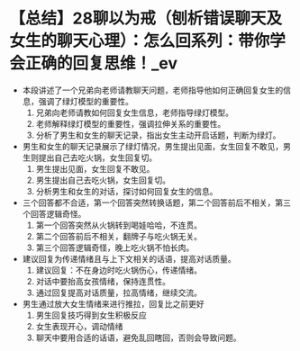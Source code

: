 # 【总结】28聊以为戒（刨析错误聊天及女生的聊天心理）：怎么回系列：带你学会正确的回复思维！_ev

-   本段讲述了一个兄弟向老师请教聊天问题，老师指导他如何正确回复女生的信息，强调了绿灯模型的重要性。
    1.  兄弟向老师请教如何回复女生信息，老师指导绿灯模型。
    2.  老师解释绿灯模型的重要性，强调拉伸关系的重要性。
    3.  分析了男生和女生的聊天记录，指出女生主动开启话题，判断为绿灯。
-   男生和女生的聊天记录展示了绿灯情况，男生提出见面，女生回复不敢见，男生则提出自己去吃火锅，女生回复切。
    1.  男生提出见面，女生回复不敢见。
    2.  男生提出自己去吃火锅，女生回复切。
    3.  分析男生和女生的对话，探讨如何回复女生的信息。
-   三个回答都不合适，第一个回答突然转换话题，第二个回答前后不相关，第三个回答逻辑奇怪。
    1.  第一个回答突然从火锅转到喝娃哈哈，不连贯。
    2.  第二个回答前后不相关，翻牌子与吃火锅无关。
    3.  第三个回答逻辑奇怪，晚上吃火锅不怕长肉。
-   建议回复为传递情绪且与上下文相关的话语，提高对话质量。
    1.  建议回复：不在身边时吃火锅伤心，传递情绪。
    2.  对话中要抬高女孩情绪，保持连贯性。
    3.  通过回复提高对话质量，拉高情绪，继续交流。
-   男生通过放大女生情绪来进行推拉，回复比之前更好
    1.  男生回复技巧得到女生积极反应
    2.  女生表现开心，调动情绪
    3.  聊天中要用合适的话语，避免乱回瞎回，否则会导致问题。